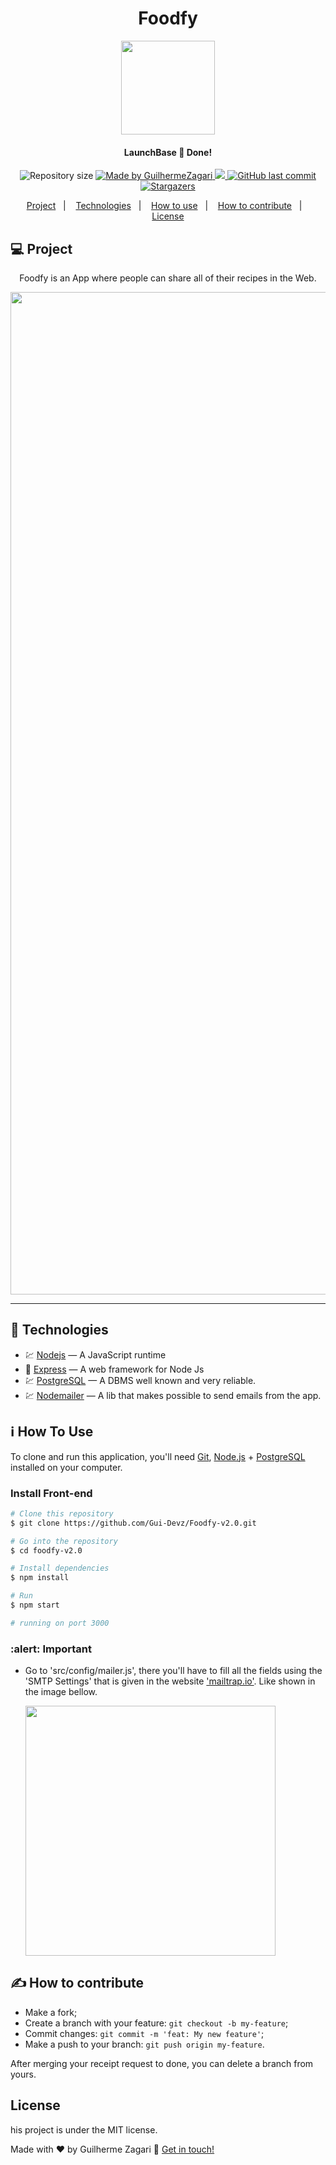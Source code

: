 <div align="center">
  <h1 align="center">Foodfy</h1>
  <img src="https://user-images.githubusercontent.com/62578862/112757494-4b045500-8fc0-11eb-9d4b-c4afd079b0a6.png" height ="150" width="150">

</div>

<h4 align="center">
  LaunchBase 🚀 Done!
</h4>
<p align="center">
  <img alt="Repository size" src="https://img.shields.io/github/repo-size/Gui-Devz/Foodfy-v2.0">

  <a href="https://www.linkedin.com/in/guilherme-batalha-2b913448/">
    <img alt="Made by GuilhermeZagari" src="https://img.shields.io/badge/made%20by-GuilhermeZagari-%2304D361">
  </a>
  <a href="https://rocketseat.com.br/">
  <img src="https://img.shields.io/badge/NLW-done-brightgreen?logo=data:image/png;base64,iVBORw0KGgoAAAANSUhEUgAAABAAAAAQCAMAAAAoLQ9TAAAALVBMVEVHcExxWsF0XMJzXMJxWcFsUsD///9jRrzY0u6Xh9Gsn9n39fyMecy0qd2bjNJWBT0WAAAABHRSTlMA2Do606wF2QAAAGlJREFUGJVdj1cWwCAIBLEsRU3uf9xobDH8+GZwUYi8i6ucJwrxKE+7D0G9Q4vlYqtmCSjndr4CgCgzlyFgfKfKCVO0LrPKjmiqMxGXkJwNnXskqWG+1oSM+BSwD8f29YLNjvx/OQrn+g99oQSoNmt3PgAAAABJRU5ErkJggg=="></img>
  </a>

  <a href="https://github.com/Gui-Devz/Foodfy-v2.0/commits/master">
    <img alt="GitHub last commit" src="https://img.shields.io/github/last-commit/Gui-Devz/Foodfy-v2.0">
  </a>

   <a href="https://github.com/Gui-Devz/Foodfy-v2.0/stargazers">
    <img alt="Stargazers" src="https://img.shields.io/github/stars/Gui-Devz/Foodfy-v2.0?style=social">
  </a>
</p>

<p align="center">
  <a href="#-project">Project</a>&nbsp;&nbsp;&nbsp;|&nbsp;&nbsp;&nbsp;
  <a href="#rocket-Technologies">Technologies</a>&nbsp;&nbsp;&nbsp;|&nbsp;&nbsp;&nbsp;
  <a href="#-how-to-use">How to use</a>&nbsp;&nbsp;&nbsp;|&nbsp;&nbsp;&nbsp;
  <a href="#-how-to-contribute">How to contribute</a>&nbsp;&nbsp;&nbsp;|&nbsp;&nbsp;&nbsp;
  <a href="#memo-license">License</a>
</p>

</h2>

## 💻 Project

<p align="center"> Foodfy is an App where people can share all of their recipes in the Web. </p>

[//]: # "Add your gifs/images here:"

<div align="center">

<img width="1604" alt="" src="https://user-images.githubusercontent.com/62578862/123466883-4141bc00-d5c6-11eb-904f-6c0ff410802b.png">

</div>

<hr />

## :rocket: Technologies

[//]: # "Add the features of your project here:"

- 💹 [Nodejs][nodejs] — A JavaScript runtime
- 🔵 [Express][express] — A web framework for Node Js
- 💹 [PostgreSQL][postgresql] — A DBMS well known and very reliable.
- 💹 [Nodemailer][nodemailer] — A lib that makes possible to send emails from the app.

## :information_source: How To Use

To clone and run this application, you'll need [Git](https://git-scm.com), [Node.js][nodejs] + [PostgreSQL][postgresql] installed on your computer.

### Install Front-end

```bash
# Clone this repository
$ git clone https://github.com/Gui-Devz/Foodfy-v2.0.git

# Go into the repository
$ cd foodfy-v2.0

# Install dependencies
$ npm install

# Run
$ npm start

# running on port 3000
```

### :alert: Important

- Go to 'src/config/mailer.js', there you'll have to fill all the fields using the 'SMTP Settings' that is given in the website <a href="https://mailtrap.io/">'mailtrap.io'</a>. Like shown in
the image bellow.

  <img style="object-fit: cover;" src="https://user-images.githubusercontent.com/62578862/112759260-94f13900-8fc8-11eb-8bd8-d249912000b2.png" height="400">

## ✍️ How to contribute

- Make a fork;
- Create a branch with your feature: `git checkout -b my-feature`;
- Commit changes: `git commit -m 'feat: My new feature'`;
- Make a push to your branch: `git push origin my-feature`.

After merging your receipt request to done, you can delete a branch from yours.

## License

his project is under the MIT license.

Made with ♥ by Guilherme Zagari :wave: [Get in touch!](https://www.linkedin.com/in/guilherme-batalha-2b913448/)

[nodejs]: https://nodejs.org/
[nodemailer]: https://nodemailer.com/about/
[postgresql]: https://www.postgresql.org/
[express]: https://expressjs.com/
